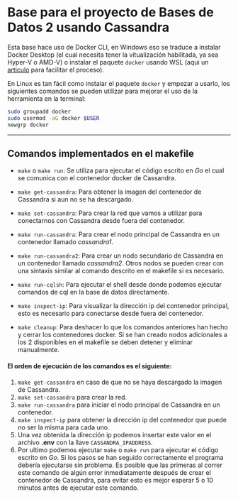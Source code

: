 # Base para el proyecto de Bases de Datos 2 usando Cassandra

Esta base hace uso de Docker CLI, en Windows eso se traduce a instalar Docker Desktop
(el cual necesita tener la vitualización habilitada, ya sea Hyper-V o AMD-V)
o instalar el paquete `docker` usando WSL (aqui un [articulo][articulo-wsl] para facilitar el proceso).

En Linux es tan fácil como instalar el paquete `docker` y empezar a usarlo,
los siguientes comandos se pueden utilizar para mejorar el uso de la herramienta en la terminal:
```bash
sudo groupadd docker
sudo usermod -aG docker $USER
newgrp docker
```
-----

## Comandos implementados en el makefile

- `make` o `make run`: Se utiliza para ejecutar el código escrito en _Go_ el cual se comunica con el contenedor docker de Cassandra.

- `make get-cassandra`: Para obtener la imagen del contenedor de Cassandra si aun no se ha descargado.

- `make set-cassandra`: Para crear la red que vamos a utilizar para conectarnos con Cassandra desde fuera del contenedor.

- `make run-cassandra`: Para crear el nodo principal de Cassandra en un contenedor llamado _cassandra1_.

- `make run-cassandra2`: Para crear un nodo secundario de Cassandra en un contenedor llamado _cassandra2_.
Otros nodos se pueden crear con una sintaxis similar al comando descrito en el makefile si es necesario.

- `make run-cqlsh`: Para ejecutar el shell desde donde podemos ejecutar comandos de cql en la base de datos directamente.

- `make inspect-ip`: Para visualizar la dirección ip del contenedor principal, esto es necesario para conectarse desde fuera del contenedor.

- `make cleanup`: Para deshacer lo que los comandos anteriores han hecho y cerrar los contenedores docker.
Si se han creado nodos adicionales a los 2 disponibles en el makefile se deben detener y eliminar manualmente.


#### El orden de ejecución de los comandos es el siguiente:

1. `make get-cassandra` en caso de que no se haya descargado la imagen de Cassandra.
2. `make set-cassandra` para crear la red.
3. `make run-cassandra` para iniciar el nodo principal de Cassandra en un contenedor.
4. `make inspect-ip` para obtener la dirección ip del contenedor que puede no ser la misma para cada uno.
5. Una vez obtenida la dirección ip podemos insertar este valor en el archivo **.env** con la llave `CASSANDRA_IPADDRESS`.
6. Por ultimo podemos ejecutar `make` o `make run` para ejecutar el código escrito en _Go_.
Si los pasos se han seguido correctamente el programa debería ejecutarse sin problema.
Es posible que las primeras al correr este comando de algún error inmediatamente después de crear el contenedor de Cassandra,
para evitar esto es mejor esperar 5 o 10 minutos antes de ejecutar este comando.


[articulo-wsl]: https://dev.to/julianlasso/how-to-install-docker-cli-on-windows-without-docker-desktop-and-not-die-trying-4033
